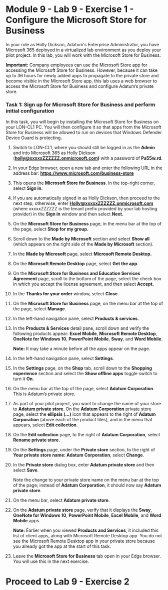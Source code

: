 # Module 9 - Lab 9 - Exercise 1 - Configure the Microsoft Store for Business

In your role as Holly Dickson, Adatum's Enterprise Administrator, you have Microsoft 365 deployed in a virtualized lab environment as you deploy your pilot project. In this lab, you will work with the Microsoft Store for Business. 

**Important:** Company employees can use the Microsoft Store app for accessing the Microsoft Store for Business. However, because it can take up to 36 hours for newly added apps to propagate to the private store and become visible in the Microsoft Store app, this lab uses a web browser to access the Microsoft Store for Business and configure Adatum’s private store. 

### Task 1: Sign up for Microsoft Store for Business and perform initial configuration 

In this task, you will begin by installing the Microsoft Store for Business on your LON-CL1 PC. You will then configure it so that apps from the Microsoft Store for Business will be allowed to run on devices that Windows Defender Device Guard is protecting.

1. Switch to LON-CL1, where you should still be logged in as the **Admin** and into Microsoft 365 as Holly Dickson (**holly@xxxxxZZZZZZ.onmicrosoft.com)** with a password of **Pa55w.rd**. 

2. In your Edge browser, open a new tab and enter the following URL in the address bar: **https://www.microsoft.com/business-store** 

3. This opens the **Microsoft Store for Business**. In the top-right corner, select **Sign in**. 

4. If you are automatically signed in as Holly Dickson, then proceed to the next step; otherwise, enter **Holly@xxxxxZZZZZZ.onmicrosoft.com** (where xxxxxZZZZZZ is the tenant prefix provided by your lab hosting provider) in the **Sign in** window and then select **Next.**

5. On the **Microsoft Store for Business** page, in the menu bar at the top of the page, select **Shop for my group**. 

6. Scroll down to the **Made by Microsoft** section and select **Show all** (which appears on the right side of the **Made by Microsoft** section).

7. In the **Made by Microsoft** page, select **Microsoft Remote Desktop.**

8. On the **Microsoft Remote Desktop** page, select **Get the app**. 

9. On the **Microsoft Store for Business and Education Services Agreement** page, scroll to the bottom of the page, select the check box in which you accept the license agreement, and then select **Accept.** 

10. In the **Thanks for your order** window, select **Close**. 

11. On the **Microsoft Store for Business** page, on the menu bar at the top of the page, select **Manage**. 

12. In the left-hand navigation pane, select **Products &amp; services**. 

13. In the **Products &amp; Services** detail pane, scroll down and verify the following products appear: **Excel Mobile**, **Microsoft Remote Desktop**, **OneNote for Windows 10**, **PowerPoint Mobile**, **Sway**, and **Word Mobile**. <br/>

    **Note:** It may take a minute before all the apps appear on the page.

14. In the left-hand navigation pane, select **Settings**. 

15. In the **Settings** page, on the **Shop** tab, scroll down to the **Shopping experience** section and select the **Show offline apps** toggle switch to turn it **On**. 

16. On the menu bar at the top of the page, select **Adatum Corporation**. This is Adatum’s private store. 

17. As part of your pilot project, you want to change the name of your store to **Adatum private store**. On the **Adatum Corporation** private store page, select the **ellipsis (…)** icon that appears to the right of **Adatum Corporation** (above each of the product tiles), and in the menu that appears, select **Edit collection**. 

18. On the **Edit collection** page, to the right of **Adatum Corporation**, select **Rename private store**.

19. On the **Settings** page, under the **Private store** section, to the right of **Your private store name: Adatum Corporation**, select **Change**.

20. In the **Private store** dialog box, enter **Adatum private store** and then select **Save**. <br/>

    Note the change to your private store name on the menu bar at the top of the page; instead of **Adatum Corporation**, it should now say **Adatum private store**.

21. On the menu bar, select **Adatum private store**.

22. On the **Adatum private store** page, verify that it displays the **Sway**, **OneNote for Windows 10**, **PowerPoint Mobile**, **Excel Mobile**, and **Word Mobile** apps.  <br/>

    ‎**Note:** Earlier when you viewed **Products and Services**, it included this list of client apps, along with Microsoft Remote Desktop app. You do not see the Microsoft Remote Desktop app in your private store because you already got the app at the start of this task.

23. Leave the **Microsoft Store for Business** tab open in your Edge browser. You will use this in the next exercise. 

 
# Proceed to Lab 9 - Exercise 2
